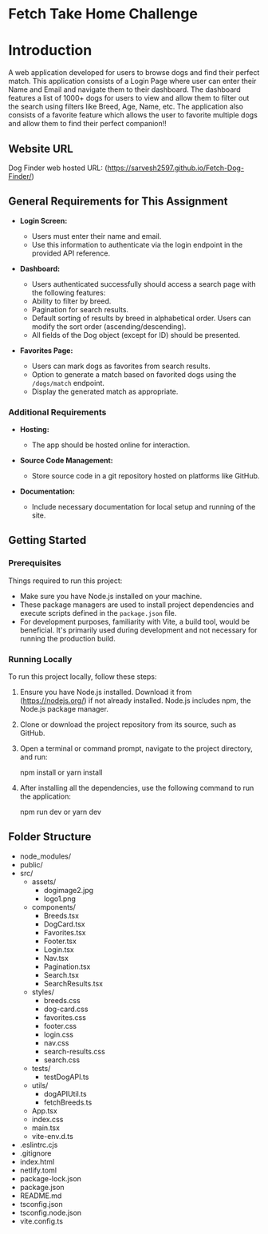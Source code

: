 # Fetch Take Home Challenge

# Introduction
A web application developed for users to browse dogs and find their perfect match. This application consists of a Login Page where user can enter their Name and Email and navigate them to their dashboard. The dashboard features a list of 1000+ dogs for users to view and allow them to filter out the search using filters like Breed, Age, Name, etc. The application also consists of a favorite feature which allows the user to favorite multiple dogs and allow them to find their perfect companion!!


## Website URL

Dog Finder web hosted URL: (https://sarvesh2597.github.io/Fetch-Dog-Finder/)

## General Requirements for This Assignment

- **Login Screen:**

  - Users must enter their name and email.
  - Use this information to authenticate via the login endpoint in the provided API reference.

- **Dashboard:**

    - Users authenticated successfully should access a search page with the following features:
    - Ability to filter by breed.
    - Pagination for search results.
    - Default sorting of results by breed in alphabetical order. Users can modify the sort order (ascending/descending).
    - All fields of the Dog object (except for ID) should be presented.

- **Favorites Page:**

  - Users can mark dogs as favorites from search results.
  - Option to generate a match based on favorited dogs using the `/dogs/match` endpoint.
  - Display the generated match as appropriate.

### Additional Requirements

- **Hosting:**

  - The app should be hosted online for interaction.

- **Source Code Management:**

  - Store source code in a git repository hosted on platforms like GitHub.

- **Documentation:**
  - Include necessary documentation for local setup and running of the site.

## Getting Started

### Prerequisites

Things required to run this project:

- Make sure you have Node.js installed on your machine.
- These package managers are used to install project dependencies and execute scripts defined in the `package.json` file.
- For development purposes, familiarity with Vite, a build tool, would be beneficial. It's primarily used during development and not necessary for running the production build.

### Running Locally

To run this project locally, follow these steps:

1. Ensure you have Node.js installed. Download it from (https://nodejs.org/) if not already installed. Node.js includes npm, the Node.js package manager.

2. Clone or download the project repository from its source, such as GitHub.

3. Open a terminal or command prompt, navigate to the project directory, and run:

   npm install or yarn install

4. After installing all the dependencies, use the following command to run the application:

   npm run dev or yarn dev

## Folder Structure

- node_modules/
- public/
- src/
  - assets/
    - dogimage2.jpg
    - logo1.png
  - components/
    - Breeds.tsx
    - DogCard.tsx
    - Favorites.tsx
    - Footer.tsx
    - Login.tsx
    - Nav.tsx
    - Pagination.tsx
    - Search.tsx
    - SearchResults.tsx
  - styles/
    - breeds.css
    - dog-card.css
    - favorites.css
    - footer.css
    - login.css
    - nav.css
    - search-results.css
    - search.css
  - tests/
    - testDogAPI.ts
  - utils/
    - dogAPIUtil.ts
    - fetchBreeds.ts
  - App.tsx
  - index.css
  - main.tsx
  - vite-env.d.ts
- .eslintrc.cjs
- .gitignore
- index.html
- netlify.toml
- package-lock.json
- package.json
- README.md
- tsconfig.json
- tsconfig.node.json
- vite.config.ts


